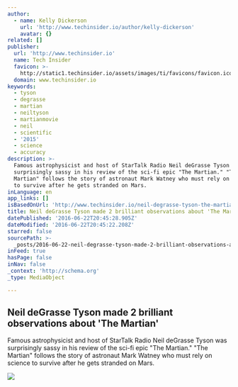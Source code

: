 ```yaml
---
author:
  - name: Kelly Dickerson
    url: 'http://www.techinsider.io/author/kelly-dickerson'
    avatar: {}
related: []
publisher:
  url: 'http://www.techinsider.io'
  name: Tech Insider
  favicon: >-
    http://static1.techinsider.io/assets/images/ti/favicons/favicon.ico?v=TI-2016-03-31
  domain: www.techinsider.io
keywords:
  - tyson
  - degrasse
  - martian
  - neiltyson
  - martianmovie
  - neil
  - scientific
  - '2015'
  - science
  - accuracy
description: >-
  Famous astrophysicist and host of StarTalk Radio Neil deGrasse Tyson was
  surprisingly sassy in his review of the sci-fi epic "The Martian." "The
  Martian" follows the story of astronaut Mark Watney who must rely on science
  to survive after he gets stranded on Mars.
inLanguage: en
app_links: []
isBasedOnUrl: 'http://www.techinsider.io/neil-degrasse-tyson-the-martian-reaction-2015-10'
title: Neil deGrasse Tyson made 2 brilliant observations about 'The Martian'
datePublished: '2016-06-22T20:45:28.905Z'
dateModified: '2016-06-22T20:45:22.208Z'
starred: false
sourcePath: >-
  _posts/2016-06-22-neil-degrasse-tyson-made-2-brilliant-observations-about-the.md
inFeed: true
hasPage: false
inNav: false
_context: 'http://schema.org'
_type: MediaObject

---
```

<article style=""><h1>Neil deGrasse Tyson made 2 brilliant observations about 'The Martian'</h1><p>Famous astrophysicist and host of StarTalk Radio Neil deGrasse Tyson was surprisingly sassy in his review of the sci-fi epic "The Martian." "The Martian" follows the story of astronaut Mark Watney who must rely on science to survive after he gets stranded on Mars.</p><img src="http://static5.techinsider.io/image/5613f3b09dd7cc19008bfa33-1190-625/neil-degrasse-tyson-made-2-brilliant-observations-about-the-martian.jpg" /></article>